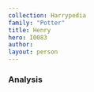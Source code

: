 ```yaml
---
collection: Harrypedia
family: "Potter"
title: Henry
hero: I0083
author:
layout: person
---
```


### Analysis
